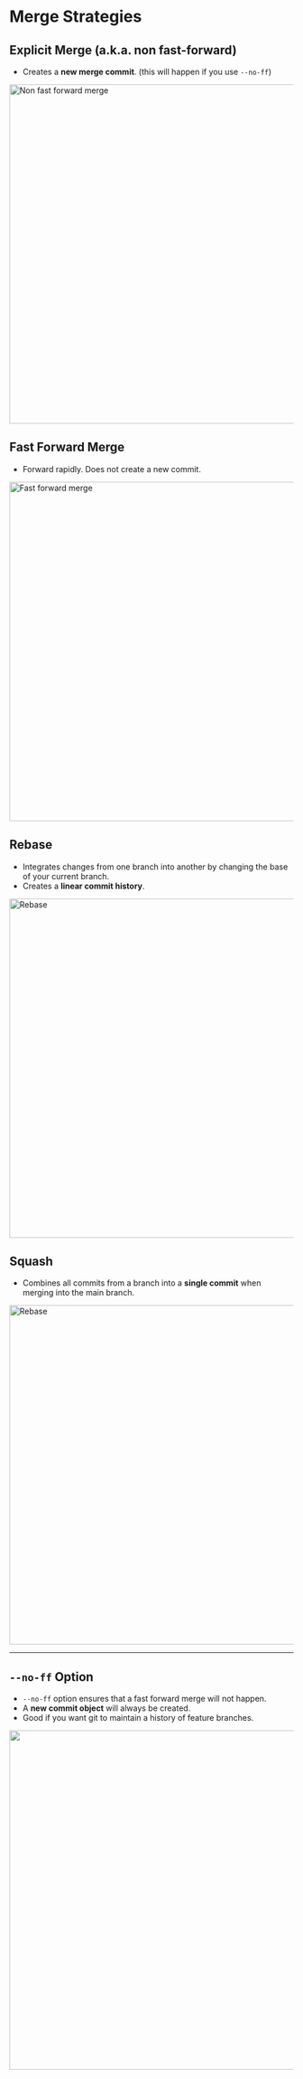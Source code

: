 # Merge Strategies

## Explicit Merge (a.k.a. non fast-forward)
* Creates a **new merge commit**. (this will happen if you use `--no-ff`)

<img src="https://i.sstatic.net/eWwAH.gif" alt="Non fast forward merge" width="600" />

## Fast Forward Merge
* Forward rapidly. Does not create a new commit.

<img src="https://i.sstatic.net/Wne9D.gif" alt="Fast forward merge" width="600" />

## Rebase
* Integrates changes from one branch into another by changing the base of your current branch.
* Creates a **linear commit history**.

<img src="https://i.sstatic.net/4iiIv.gif" alt="Rebase" width="600" />

## Squash
* Combines all commits from a branch into a **single commit** when merging into the main branch.

<img src="https://i.sstatic.net/wzol8.gif" alt="Rebase" width="600" />

---

## `--no-ff` Option
* `--no-ff` option ensures that a fast forward merge will not happen.
* A **new commit object** will always be created.
* Good if you want git to maintain a history of feature branches.    

<img src="https://github.com/user-attachments/assets/d922a275-e049-4e72-b7e7-53ed848c12e0" width="600" />
